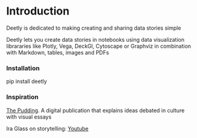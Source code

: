 Introduction
============================

Deetly is dedicated to making creating and sharing data stories simple

Deetly lets you create data stories in notebooks using data visualization librararies like Plotly, Vega, DeckGl, Cytoscape or Graphviz in combination with Markdown, tables, images and PDFs 

### Installation

pip install deetly


### Inspiration

[The Pudding](https://pudding.cool). A digital publication that explains ideas debated in culture with visual essays

Ira Glass on storytelling: [Youtube](https://www.youtube.com/watch?v=f6ezU57J8YI)
